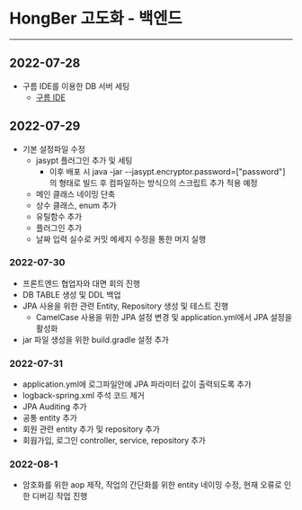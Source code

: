# HongBer 고도화 - 백엔드
___
## 2022-07-28
+ 구름 IDE를 이용한 DB 서버 세팅
  + [구름 IDE](https://goorm.co)
## 2022-07-29
+ 기본 설정파일 수정
  + jasypt 플러그인 추가 및 세팅
    + 이후 배포 시 java -jar --jasypt.encryptor.password=["password"] 의 형태로 빌드 후 컴파일하는 방식으의 스크립트 추가 적용 예정
  + 메인 클래스 네이밍 단축
  + 상수 클래스, enum 추가
  + 유틸함수 추가
  + 플러그인 추가
  + 날짜 입력 실수로 커밋 메세지 수정을 통한 머지 실행
### 2022-07-30
+ 프론트엔드 협업자와 대면 회의 진행
+ DB TABLE 생성 및 DDL 백업
+ JPA 사용을 위한 관련 Entity, Repository 생성 및 테스트 진행
  + CamelCase 사용을 위한 JPA 설정 변경 및 application.yml에서 JPA 설정을 활성화
+ jar 파일 생성을 위한 build.gradle 설정 추가
### 2022-07-31
+ application.yml에 로그파일안에 JPA 파라미터 값이 출력되도록 추가
+ logback-spring.xml 주석 코드 제거
+ JPA Auditing 추가
+ 공통 entity 추가
+ 회원 관련 entity 추가 및 repository 추가
+ 회웝가입, 로그인 controller, service, repository 추가
### 2022-08-1
+ 암호화를 위한 aop 제작, 작업의 간단화를 위한 entity 네이밍 수정, 현재 오류로 인한 디버깅 작업 진행